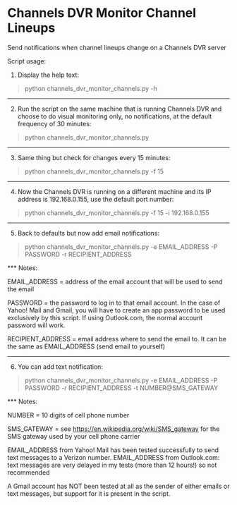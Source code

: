 # Channels DVR Monitor Channel Lineups
 Send notifications when channel lineups change on a Channels DVR server
 
 Script usage:
 
 1. Display the help text:
 
 > python channels_dvr_monitor_channels.py -h
 
---

2. Run the script on the same machine that is running Channels DVR and choose to do visual monitoring only, no notifications, at the default frequency of 30 minutes:

>  python channels_dvr_monitor_channels.py

---

3. Same thing but check for changes every 15 minutes:

> python channels_dvr_monitor_channels.py -f 15

---

4. Now the Channels DVR is running on a different machine and its IP address is 192.168.0.155, use the default port number:

> python channels_dvr_monitor_channels.py -f 15 -i 192.168.0.155

---

5. Back to defaults but now add email notifications:

> python channels_dvr_monitor_channels.py -e EMAIL_ADDRESS -P PASSWORD -r RECIPIENT_ADDRESS

*** Notes:

EMAIL_ADDRESS = address of the email account that will be used to send the email

PASSWORD = the password to log in to that email account. In the case of Yahoo! Mail and Gmail, you will have to create an app password to be used exclusively by this script. If using Outlook.com, the normal account password will work.

RECIPIENT_ADDRESS = email address where to send the email to. It can be the same as EMAIL_ADDRESS (send email to yourself)

---

6. You can add text notification:

> python channels_dvr_monitor_channels.py -e EMAIL_ADDRESS -P PASSWORD -r RECIPIENT_ADDRESS -t NUMBER@SMS_GATEWAY

*** Notes:

NUMBER = 10 digits of cell phone number

SMS_GATEWAY = see https://en.wikipedia.org/wiki/SMS_gateway for the SMS gateway used by your cell phone carrier

EMAIL_ADDRESS from Yahoo! Mail has been tested successfully to send text messages to a Verizon number.
EMAIL_ADDRESS from Outlook.com: text messages are very delayed in my tests (more than 12 hours!) so not recommended

A Gmail account has NOT been tested at all as the sender of either emails or text messages, but support for it is present in the script. 
 

